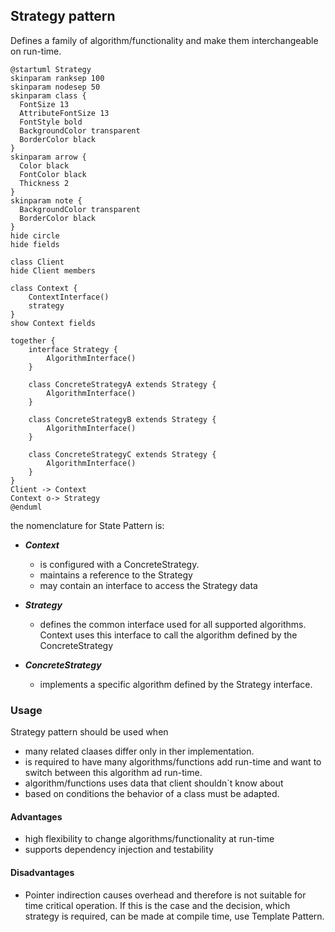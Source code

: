 ## Strategy pattern

Defines a family of algorithm/functionality and make them interchangeable on run-time.

```plantuml
@startuml Strategy
skinparam ranksep 100
skinparam nodesep 50
skinparam class {
  FontSize 13
  AttributeFontSize 13
  FontStyle bold
  BackgroundColor transparent
  BorderColor black
}
skinparam arrow {
  Color black
  FontColor black
  Thickness 2
}
skinparam note {
  BackgroundColor transparent
  BorderColor black
}
hide circle
hide fields

class Client
hide Client members

class Context {
    ContextInterface()
    strategy
}
show Context fields

together {
    interface Strategy {
        AlgorithmInterface()
    }

    class ConcreteStrategyA extends Strategy {
        AlgorithmInterface()
    }

    class ConcreteStrategyB extends Strategy {
        AlgorithmInterface()
    }

    class ConcreteStrategyC extends Strategy {
        AlgorithmInterface()
    }
}
Client -> Context
Context o-> Strategy
@enduml
```

the nomenclature for State Pattern is:

* ***Context***
  * is configured with a ConcreteStrategy.
  * maintains a reference to the Strategy
  * may contain an interface to access the Strategy data

* ***Strategy***
  * defines the common interface used for all supported algorithms. Context uses this interface to call the algorithm defined by the ConcreteStrategy
* ***ConcreteStrategy***
  * implements a specific algorithm defined by the Strategy interface.

### Usage

Strategy pattern should be used when

* many related claases differ only in ther implementation.
* is required to have many algorithms/functions add run-time and want to switch between this algorithm ad run-time.
* algorithm/functions uses data that client shouldn`t know about
* based on conditions the behavior of a class must be adapted.

#### Advantages

* high flexibility to change algorithms/functionality at run-time
* supports dependency injection and testability

#### Disadvantages

* Pointer indirection causes overhead and therefore is not suitable for time critical operation. If this is the case and the decision, which strategy is required, can be made at compile time, use Template Pattern.
